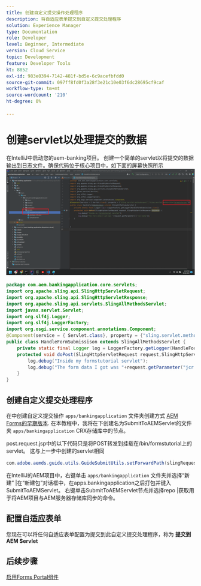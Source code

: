 ```yaml
---
title: 创建自定义提交操作处理程序
description: 将自适应表单提交到自定义提交处理程序
solution: Experience Manager
type: Documentation
role: Developer
level: Beginner, Intermediate
version: Cloud Service
topic: Development
feature: Developer Tools
kt: 8852
exl-id: 983e0394-7142-481f-bd5e-6c9acefbfdd0
source-git-commit: 097ff8fd0f3a28f3e21c10e03f6dc28695cf9caf
workflow-type: tm+mt
source-wordcount: '210'
ht-degree: 0%

---
```


# 创建servlet以处理提交的数据

在IntelliJ中启动您的aem-banking项目。
创建一个简单的servlet以将提交的数据输出到日志文件。确保代码位于核心项目中，如下面的屏幕快照所示
![create-servlet](assets/create-servlet.png)

```java
package com.aem.bankingapplication.core.servlets;
import org.apache.sling.api.SlingHttpServletRequest;
import org.apache.sling.api.SlingHttpServletResponse;
import org.apache.sling.api.servlets.SlingAllMethodsServlet;
import javax.servlet.Servlet;
import org.slf4j.Logger;
import org.slf4j.LoggerFactory;
import org.osgi.service.component.annotations.Component;
@Component(service = { Servlet.class}, property = {"sling.servlet.methods=post","sling.servlet.paths=/bin/formstutorial"})
public class HandleFormSubmissison extends SlingAllMethodsServlet {
    private static final Logger log = LoggerFactory.getLogger(HandleFormSubmissison.class);
    protected void doPost(SlingHttpServletRequest request,SlingHttpServletResponse response) {
        log.debug("Inside my formstutorial servlet");
        log.debug("The form data I got was "+request.getParameter("jcr:data"));
    }
}
```

## 创建自定义提交处理程序

在中创建自定义提交操作 `apps/bankingapplication` 文件夹创建方式 [AEM Forms的早期版本](https://experienceleague.adobe.com/docs/experience-manager-learn/forms/adaptive-forms/custom-submit-aem-forms-article.html?lang=en). 在本教程中，我将在下创建名为SubmitToAEMServlet的文件夹 `apps/bankingapplication` CRX存储库中的节点。

post.request.jsp中的以下代码只是将POST转发到挂载在/bin/formstutorial上的servlet。 这与上一步中创建的servlet相同

```java
com.adobe.aemds.guide.utils.GuideSubmitUtils.setForwardPath(slingRequest,"/bin/formstutorial",null,null);
```

在IntelliJ的AEM项目中，右键单击 `apps/bankingapplication` 文件夹并选择“新建” |在“新建包”对话框中，在apps.bankingapplication之后打包并键入SubmitToAEMServlet。 右键单击SubmitToAEMServlet节点并选择repo |获取用于将AEM项目与AEM服务器存储库同步的命令。


## 配置自适应表单

您现在可以将任何自适应表单配置为提交到此自定义提交处理程序，称为 **提交到AEM Servlet**

## 后续步骤

[启用Forms Portal组件](./forms-portal-components.md)
